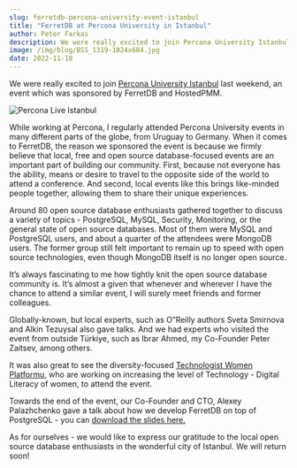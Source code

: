 ```yaml
---
slug: ferretdb-percona-university-event-istanbul
title: "FerretDB at Percona University in Istanbul"
author: Peter Farkas
description: We were really excited to join Percona University Istanbul last weekend, an event which was sponsored by FerretDB and HostedPMM.
image: /img/blog/BSS_1319-1024x684.jpg
date: 2022-11-18
---
```


We were really excited to join [Percona University Istanbul](https://www.percona.com/community/events/percona-university-istanbul-2022) last weekend, an event which was sponsored by FerretDB and HostedPMM.

![Percona Live Istanbul](/img/blog/BSS_1319-1024x684.jpg)

<!--truncate-->

While working at Percona, I regularly attended Percona University events in many different parts of the globe, from Uruguay to Germany.
When it comes to FerretDB, the reason we sponsored the event is because we firmly believe that local, free and open source database-focused events are an important part of building our community.
First, because not everyone has the ability, means or desire to travel to the opposite side of the world to attend a conference.
And second, local events like this brings like-minded people together, allowing them to share their unique experiences.

Around 80 open source database enthusiasts gathered together to discuss a variety of topics - PostgreSQL, MySQL, Security, Monitoring, or the general state of open source databases.
Most of them were MySQL and PostgreSQL users, and about a quarter of the attendees were MongoDB users.
The former group still felt important to remain up to speed with open source technologies, even though MongoDB itself is no longer open source.

It’s always fascinating to me how tightly knit the open source database community is.
It’s almost a given that whenever and wherever I have the chance to attend a similar event, I will surely meet friends and former colleagues.

Globally-known, but local experts, such as O”Reilly authors Sveta Smirnova and Alkin Tezuysal also gave talks.
And we had experts who visited the event from outside Türkiye, such as Ibrar Ahmed, my Co-Founder Peter Zaitsev, among others.

It was also great to see the diversity-focused [Technologist Women Platformu](https://linktr.ee/technologist.women), who are working on increasing the level of Technology - Digital Literacy of women, to attend the event.

Towards the end of the event, our Co-Founder and CTO, Alexey Palazhchenko gave a talk about how we develop FerretDB on top of PostgreSQL - you can [download the slides here.](https://www.ferretdb.io/wp-content/uploads/2022/11/Building-an-open-source-MongoDB-compatible-database-on-top-of-PostgreSQL.ppt)

As for ourselves - we would like to express our gratitude to the local open source database enthusiasts in the wonderful city of Istanbul.
We will return soon!
